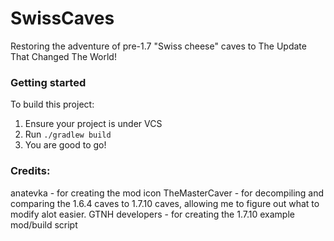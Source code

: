 # SwissCaves

Restoring the adventure of pre-1.7 "Swiss cheese" caves to The Update That Changed The World!

### Getting started

To build this project:
1. Ensure your project is under VCS
2. Run `./gradlew build`
3. You are good to go!

### Credits:

anatevka - for creating the mod icon
TheMasterCaver - for decompiling and comparing the 1.6.4 caves to 1.7.10 caves, allowing me to figure out what to modify alot easier.
GTNH developers - for creating the 1.7.10 example mod/build script